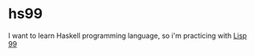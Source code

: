 # hs99

I want to learn Haskell programming language, so i'm practicing with
[Lisp 99](http://www.ic.unicamp.br/~meidanis/courses/mc336/2006s2/funcional/L-99_Ninety-Nine_Lisp_Problems.html)